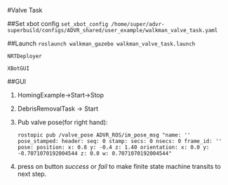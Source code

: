 #Valve Task

##Set xbot config
`set_xbot_config /home/super/advr-superbuild/configs/ADVR_shared/user_example/walkman_valve_task.yaml`


##Launch
`roslaunch walkman_gazebo walkman_valve_task.launch`

`NRTDeployer`

`XBotGUI`

##GUI
1) HomingExample->Start->Stop
2) DebrisRemovalTask -> Start
3) Pub valve pose(for right hand):

    `rostopic pub /valve_pose ADVR_ROS/im_pose_msg "name: ''
     pose_stamped:
       header:
         seq: 0
         stamp:
           secs: 0
           nsecs: 0
         frame_id: ''
       pose:
         position:
           x: 0.8
           y: -0.4
           z: 1.40
         orientation:
           x: 0.0
           y: -0.7071070192004544
           z: 0.0
           w: 0.7071070192004544"`
           
4) press on button _success_ or _fail_ to make finite state machine transits to next step.